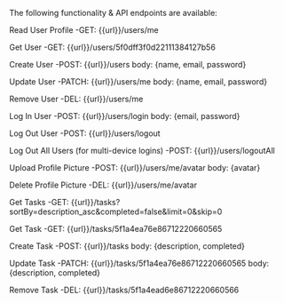 The following functionality & API endpoints are available:

Read User Profile
-GET:  {{url}}/users/me

Get User
-GET: {{url}}/users/5f0dff3f0d22111384127b56

Create User
-POST: {{url}}/users
    body: {name, email, password}

Update User
-PATCH: {{url}}/users/me
    body: {name, email, password}

Remove User
-DEL: {{url}}/users/me

Log In User
-POST: {{url}}/users/login
    body: {email, password}

Log Out User
-POST: {{url}}/users/logout

Log Out All Users (for multi-device logins)
-POST: {{url}}/users/logoutAll

Upload Profile Picture
-POST: {{url}}/users/me/avatar
    body: {avatar}

Delete Profile Picture
-DEL: {{url}}/users/me/avatar

Get Tasks
-GET: {{url}}/tasks?sortBy=description_asc&completed=false&limit=0&skip=0

Get Task
-GET: {{url}}/tasks/5f1a4ea76e86712220660565

Create Task
-POST: {{url}}/tasks
    body: {description, completed}

Update Task
-PATCH: {{url}}/tasks/5f1a4ea76e86712220660565
    body: {description, completed}

Remove Task
-DEL: {{url}}/tasks/5f1a4ead6e86712220660566
